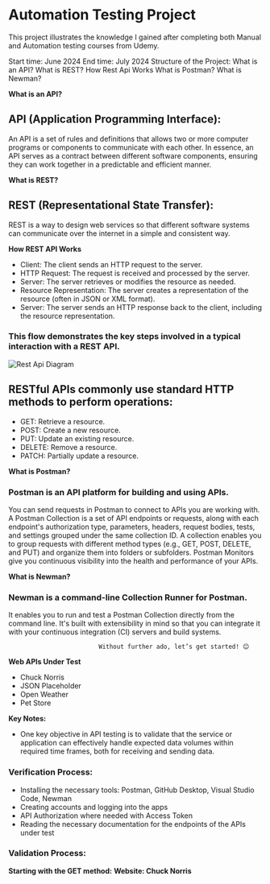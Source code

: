 
# Automation Testing Project

This project illustrates the knowledge I gained after completing both Manual and Automation testing courses from Udemy.

Start time: June 2024
End time: July 2024
Structure of the Project:
 What is an API?
 What is REST?
 How Rest Api Works
 What is Postman?
 What is Newman?

**What is an API?** 
## API (Application Programming Interface):
An API is a set of rules and definitions that allows two or more computer programs or components to communicate with each other. In essence, an API serves as a contract between different software components, ensuring they can work together in a predictable and efficient manner.

**What is REST?**
## REST (Representational State Transfer):
REST is a way to design web services so that different software systems can communicate over the internet in a simple and consistent way.

**How REST API Works**
- Client: The client sends an HTTP request to the server.
- HTTP Request: The request is received and processed by the server.
- Server: The server retrieves or modifies the resource as needed.
- Resource Representation: The server creates a representation of the resource (often in JSON or XML format).
- Server: The server sends an HTTP response back to the client, including the resource representation.

### This flow demonstrates the key steps involved in a typical interaction with a REST API.

![Rest Api Diagram](https://github.com/Iulia-Calota/Testing-Automation-New/blob/main/Api%20Rest%20.png)

## RESTful APIs commonly use standard HTTP methods to perform operations:
- GET: Retrieve a resource.
- POST: Create a new resource.
- PUT: Update an existing resource.
- DELETE: Remove a resource.
- PATCH: Partially update a resource.

**What is Postman?**
### Postman is an API platform for building and using APIs. 
You can send requests in Postman to connect to APIs you are working with. A Postman Collection is a set of API endpoints or requests, along with each endpoint's authorization type, parameters, headers, request bodies, tests, and settings grouped under the same collection ID.
A collection enables you to group requests with different method types (e.g., GET, POST, DELETE, and PUT) and organize them into folders or subfolders.
Postman Monitors give you continuous visibility into the health and performance of your APIs.

**What is Newman?**
### Newman is a command-line Collection Runner for Postman. 
It enables you to run and test a Postman Collection directly from the command line. It's built with extensibility in mind so that you can integrate it with your continuous integration (CI) servers and build systems.



                             Without further ado, let’s get started! 😊


**Web APIs Under Test**
- Chuck Norris
- JSON Placeholder
- Open Weather
- Pet Store

**Key Notes:**
- One key objective in API testing is to validate that the service or application can effectively handle expected data volumes within required time frames, both for receiving and sending data.

### Verification Process:
- Installing the necessary tools: Postman, GitHub Desktop, Visual Studio Code, Newman
- Creating accounts and logging into the apps
- API Authorization where needed with Access Token
- Reading the necessary documentation for the endpoints of the APIs under test

### Validation Process:
**Starting with the GET method:**
**Website: Chuck Norris**













